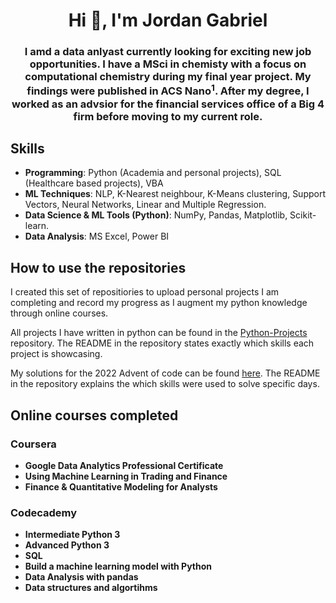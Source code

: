 <h1 align="center">Hi 👋, I'm Jordan Gabriel</h1>

<h3 align="center">
I amd a data anlyast currently looking for exciting new job opportunities. 
I have a MSci in chemisty with a focus on computational chemistry during my final year project. My findings were published in ACS Nano<sup>1</sup>.
After my degree, I worked as an advsior for the financial services office of a Big 4 firm before moving to my current role.
</h3>

<h2>
Skills
</h2>

- **Programming**: Python (Academia and personal projects), SQL (Healthcare based projects), VBA
- **ML Techniques**: NLP, K-Nearest neighbour, K-Means clustering, Support Vectors, Neural Networks, Linear and Multiple Regression.
- **Data Science & ML Tools (Python)**: NumPy, Pandas, Matplotlib, Scikit-learn.
- **Data Analysis**: MS Excel, Power BI

<h2>
How to use the repositories
</h2>
 
I created this set of repositiories to upload personal projects I am completing and record my progress as I augment my python knowledge through online courses.

All projects I have written in python can be found in the [Python-Projects](https://github.com/jaigab/Python-Projects) repository. The README in the repository states exactly which skills each project is showcasing.

My solutions for the 2022 Advent of code can be found [here](https://github.com/jaigab/Advent_Of_Code_2022). The README in the repository explains the which skills were used to solve specific days.

<h2>
Online courses completed
</h2>

<h3>
 Coursera
</h3>

- **Google Data Analytics Professional Certificate**
- **Using Machine Learning in Trading and Finance**
- **Finance & Quantitative Modeling for Analysts**
  
<h3>
 Codecademy
</h3>

- **Intermediate Python 3**
- **Advanced Python 3**
- **SQL**
- **Build a machine learning model with Python**
- **Data Analysis with pandas**
- **Data structures and algortihms**

<!--
**jaigab/jaigab** is a ✨ _special_ ✨ repository because its `README.md` (this file) appears on your GitHub profile.

Here are some ideas to get you started:

- 🔭 I’m currently working on ...
- 🌱 I’m currently learning ...
- 👯 I’m looking to collaborate on ...
- 🤔 I’m looking for help with ...
- 💬 Ask me about ...
- 📫 How to reach me: ...
- 😄 Pronouns: ...
- ⚡ Fun fact: ...
-->
